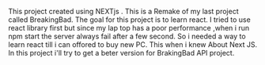 This project created using NEXTjs .
This is a Remake of my last project called BreakingBad.
The goal for this project is to learn react.
I tried to use react library first but since my lap top has a poor performance ,when i run npm start the server always fail after a few second.
So i needed a way to learn react till i can offored to buy new PC.
This when i knew About Next JS.
In this project i'll try to get a beter version for BrakingBad API project.
